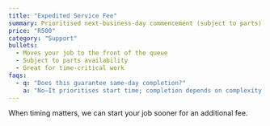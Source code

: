 ```yaml
---
title: "Expedited Service Fee"
summary: Prioritised next-business-day commencement (subject to parts).
price: "R500"
category: "Support"
bullets:
  - Moves your job to the front of the queue
  - Subject to parts availability
  - Great for time-critical work
faqs:
  - q: "Does this guarantee same-day completion?"
    a: "No—It prioritises start time; completion depends on complexity and parts."
---
```

When timing matters, we can start your job sooner for an additional fee.
